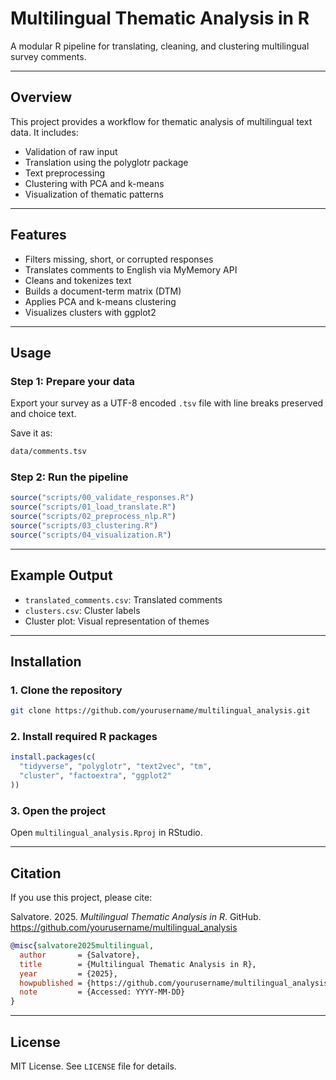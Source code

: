 # Multilingual Thematic Analysis in R

A modular R pipeline for translating, cleaning, and clustering multilingual survey comments.

---

## Overview

This project provides a workflow for thematic analysis of multilingual text data. It includes:

- Validation of raw input  
- Translation using the polyglotr package  
- Text preprocessing  
- Clustering with PCA and k-means  
- Visualization of thematic patterns

---

## Features

- Filters missing, short, or corrupted responses  
- Translates comments to English via MyMemory API  
- Cleans and tokenizes text  
- Builds a document-term matrix (DTM)  
- Applies PCA and k-means clustering  
- Visualizes clusters with ggplot2

---

## Usage

### Step 1: Prepare your data

Export your survey as a UTF-8 encoded `.tsv` file with line breaks preserved and choice text.

Save it as:

```bash
data/comments.tsv
```

### Step 2: Run the pipeline

```r
source("scripts/00_validate_responses.R")
source("scripts/01_load_translate.R")
source("scripts/02_preprocess_nlp.R")
source("scripts/03_clustering.R")
source("scripts/04_visualization.R")
```

---

## Example Output

- `translated_comments.csv`: Translated comments  
- `clusters.csv`: Cluster labels  
- Cluster plot: Visual representation of themes

---

## Installation

### 1. Clone the repository

```bash
git clone https://github.com/yourusername/multilingual_analysis.git
```

### 2. Install required R packages

```r
install.packages(c(
  "tidyverse", "polyglotr", "text2vec", "tm",
  "cluster", "factoextra", "ggplot2"
))
```

### 3. Open the project

Open `multilingual_analysis.Rproj` in RStudio.

---

## Citation

If you use this project, please cite:

Salvatore. 2025. *Multilingual Thematic Analysis in R*. GitHub.  
https://github.com/yourusername/multilingual_analysis

```bibtex
@misc{salvatore2025multilingual,
  author       = {Salvatore},
  title        = {Multilingual Thematic Analysis in R},
  year         = {2025},
  howpublished = {https://github.com/yourusername/multilingual_analysis},
  note         = {Accessed: YYYY-MM-DD}
}
```

---

## License

MIT License. See `LICENSE` file for details.

